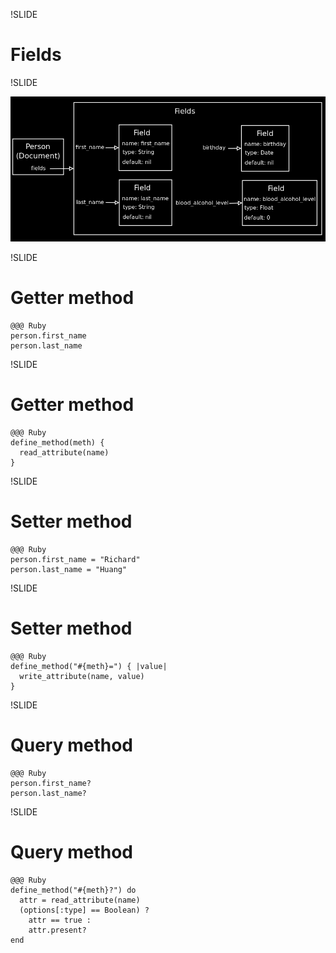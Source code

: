 !SLIDE

# Fields #

!SLIDE

![Fields](fields.png)

!SLIDE

# Getter method #

    @@@ Ruby
    person.first_name
    person.last_name

!SLIDE

# Getter method #

    @@@ Ruby
    define_method(meth) {
      read_attribute(name)
    }

!SLIDE

# Setter method #

    @@@ Ruby
    person.first_name = "Richard"
    person.last_name = "Huang"

!SLIDE

# Setter method #

    @@@ Ruby
    define_method("#{meth}=") { |value|
      write_attribute(name, value)
    }

!SLIDE

# Query method #

    @@@ Ruby
    person.first_name?
    person.last_name?

!SLIDE

# Query method #

    @@@ Ruby
    define_method("#{meth}?") do
      attr = read_attribute(name)
      (options[:type] == Boolean) ? 
        attr == true : 
        attr.present?
    end
